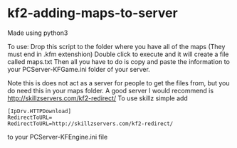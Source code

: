 # **kf2-adding-maps-to-server**
Made using python3

To use:
Drop this script to the folder where you have all of the maps (They must end in .kfm extenshion)
Double click to execute and it will create a file called maps.txt
Then all you have to do is copy and paste the information to your PCServer-KFGame.ini folder of your server.

Note this is does not act as a server for people to get the files from, but you do need this in your maps folder.
A good server I would recommend is http://skillzservers.com/kf2-redirect/
To use skillz simple add 
```
[IpDrv.HTTPDownload]
RedirectToURL=
RedirectToURL=http://skillzservers.com/kf2-redirect/
```
to your PCServer-KFEngine.ini file
